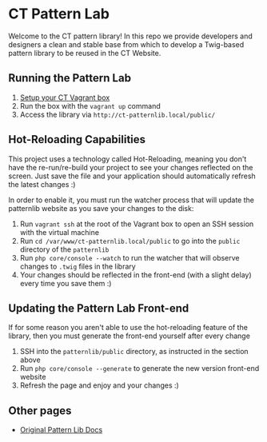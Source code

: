# CT Pattern Lab

Welcome to the CT pattern library! In this repo we provide developers and designers a clean and stable base from which to develop a Twig-based pattern library to be reused in the CT Website.

## Running the Pattern Lab

1. [Setup your CT Vagrant box](https://endzonesoftware.atlassian.net/wiki/spaces/CT/pages/137789445/Local+dev+setup+for+Web+app+API)
1. Run the box with the `vagrant up` command
1. Access the library via `http://ct-patternlib.local/public/`

## Hot-Reloading Capabilities

This project uses a technology called Hot-Reloading, meaning you don't have the re-run/re-build your project to see your changes reflected on the screen. Just save the file and your application should automatically refresh the latest changes :)

In order to enable it, you must run the watcher process that will update the patternlib website as you save your changes to the disk:

1. Run `vagrant ssh` at the root of the Vagrant box to open an SSH session with the virtual machine
1. Run `cd /var/www/ct-patternlib.local/public` to go into the `public` directory of the `patternlib`
1. Run `php core/console --watch` to run the watcher that will observe changes to `.twig` files in the library
1. Your changes should be reflected in the front-end (with a slight delay) every time you save them :) 

## Updating the Pattern Lab Front-end

If for some reason you aren't able to use the hot-reloading feature of the library, then you must generate the front-end yourself after every change

1. SSH into the `patternlib/public` directory, as instructed in the section above 
1. Run `php core/console --generate` to generate the new version front-end website
1. Refresh the page and enjoy and your changes :)

## Other pages
- [Original Pattern Lib Docs](docs/OriginalDoc.md)